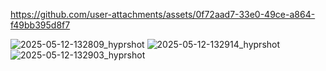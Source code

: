

https://github.com/user-attachments/assets/0f72aad7-33e0-49ce-a864-f49bb395d8f7

![2025-05-12-132809_hyprshot](https://github.com/user-attachments/assets/c604d606-2626-4784-ae95-ed6558ce06cf)
![2025-05-12-132914_hyprshot](https://github.com/user-attachments/assets/1a37b3af-d2b8-4888-9788-b2d9e6dc3438)
![2025-05-12-132903_hyprshot](https://github.com/user-attachments/assets/ac1080db-68ca-4a8b-a157-2558bbd696ad)
